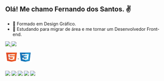 ## Olá! Me chamo Fernando dos Santos. ✌

- 🔭 Formado em Design Gráfico.
- 🌱 Estudando para migrar de área e me tornar um Desenvolvedor Front-end.

<div align="left">
  <a href="https://www.behance.net/fe_dossantos">
  <img height="180em" src="https://github-readme-stats.vercel.app/api?username=fe-dossantos&show_icons=true&theme=radical&include_all_commits=true&count_private=true"/>
  <img height="180em" src="https://github-readme-stats.vercel.app/api/top-langs/?username=fe-dossantos&layout=compact&langs_count=7&theme=radical"/>
</div>

<div style="display: inline_block"><br>
  <img align="center" alt="Nando-HTML" height="30" width="40" src="https://raw.githubusercontent.com/devicons/devicon/master/icons/html5/html5-original.svg">
  <img align="center" alt="Nando-CSS" height="30" width="40" src="https://raw.githubusercontent.com/devicons/devicon/master/icons/css3/css3-original.svg">
</div>
  
##
 
<div>
  <a href="https://www.linkedin.com/in/fehdossantos/" target="_blank"><img src="https://img.shields.io/badge/-LinkedIn-%230077B5?style=for-the-badge&logo=linkedin&logoColor=white" target="_blank"></a>
   <a href="https://www.behance.net/fe_dossantos" target="_blank"><img src="https://aleen42.github.io/badges/src/behance.svg" target="_blank"></a>
  <a href="https://www.instagram.com/fe_dossantos/" target="_blank"><img src="https://img.shields.io/badge/-Instagram-%23E4405F?style=for-the-badge&logo=instagram&logoColor=white" target="_blank"></a>
 	<a href="https://twitter.com/fe_dossantos" target="_blank"><img src="https://img.shields.io/badge/Twitter-1DA1F2?style=for-the-badge&logo=twitter&logoColor=white" target="_blank"></a>
  <a href = "mailto:fernando-hrs94@hotmail.com"><img src="https://img.shields.io/badge/Microsoft_Outlook-0078D4?style=for-the-badge&logo=microsoft-outlook&logoColor=white"target="_blank"></a>
  
</div>
